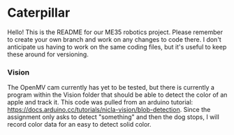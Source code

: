 # Caterpillar

Hello! This is the README for our ME35 robotics project. Please remember to create your own branch and work on any changes to code there. I don't anticipate us having to work on the same coding files, but it's useful to keep these around for versioning.

### Vision
The OpenMV cam currently has yet to be tested, but there is currently a program within the Vision folder that should be able to detect the color of an apple and track it. This code was pulled from an arduino tutorial: https://docs.arduino.cc/tutorials/nicla-vision/blob-detection. Since the assignment only asks to detect "something" and then the dog stops, I will record color data for an easy to detect solid color.